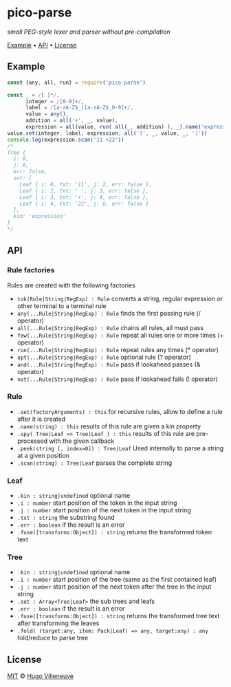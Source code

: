 <!-- markdownlint-disable MD032 MD036 MD041 -->
# pico-parse

*small PEG-style lexer and parser without pre-compilation*

[Example](#example) • [API](#api) • [License](#license)

## Example

```javascript
const {any, all, run} = require('pico-parse')

const _ = /[ ]*/,
      integer = /[0-9]+/,
      label = /[a-zA-Z$_][a-zA-Z$_0-9]+/,
      value = any(),
      addition = all('+', _, value),
      expression = all(value, run( all(_, addition) ), _).name('expression')
value.set(integer, label, expression, all('(', _, value, _, ')'))
console.log(expression.scan('11 +22'))
/*
Tree {
  i: 0,
  j: 6,
  err: false,
  set: [
    Leaf { i: 0, txt: '11', j: 2, err: false },
    Leaf { i: 2, txt: ' ', j: 3, err: false },
    Leaf { i: 3, txt: '+', j: 4, err: false },
    Leaf { i: 4, txt: '22', j: 6, err: false }
  ],
  kin: 'expression'
}
*/
```

## API

### Rule factories

Rules are created with the following factories

* `tok(Rule|String|RegExp) : Rule` converts a string, regular expression or other terminal to a terminal rule
* `any(...Rule|String|RegExp) : Rule` finds the first passing rule (/ operator)
* `all(...Rule|String|RegExp) : Rule` chains all rules, all must pass
* `few(...Rule|String|RegExp) : Rule` repeat all rules one or more times (+ operator)
* `run(...Rule|String|RegExp) : Rule` repeat rules any times (* operator)
* `opt(...Rule|String|RegExp) : Rule` optional rule (? operator)
* `and(...Rule|String|RegExp) : Rule` pass if lookahead passes (& operator)
* `not(...Rule|String|RegExp) : Rule` pass if lookahead fails (! operator)

### Rule

* `.set(factoryArguments) : this` for recursive rules, allow to define a rule after it is created
* `.name(string) : this` results of this rule are given a kin property
* `.spy( Tree|Leaf => Tree|Leaf ) : this` results of this rule are pre-processed with the given callback
* `.peek(string [, index=0]) : Tree|Leaf` Used internally to parse a string at a given position
* `.scan(string) : Tree|Leaf` parses the complete string

### Leaf

* `.kin : string|undefined` optional name
* `.i : number` start position of the token in the input string
* `.j : number` start position of the next token in the input string
* `.txt : string` the substring found
* `.err : boolean` if the result is an error
* `.fuse([transforms:Object]) : string` returns the transformed token text

### Tree

* `.kin : string|undefined` optional name
* `.i : number` start position of the tree (same as the first contained leaf)
* `.j : number` start position of the next token after the tree in the input string
* `.set : Array<Tree|Leaf>` the sub trees and leafs
* `.err : boolean` if the result is an error
* `.fuse([transforms:Object]) : string` returns the transformed tree text after transforming the leaves
* `.fold( (target:any, item: Pack|Leaf) => any, target:any) : any` fold/reduce to parse tree

## License

[MIT](http://www.opensource.org/licenses/MIT) © [Hugo Villeneuve](https://github.com/hville)
